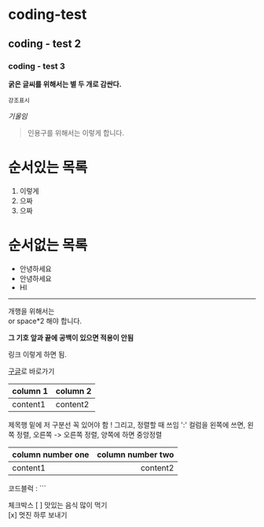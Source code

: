 # coding-test

## coding - test 2

### coding - test 3 

**굵은 글씨를 위해서는 별 두 개로 감싼다.**

`강조표시`

*기울임*

> 인용구를 위해서는 이렇게 합니다.

# 순서있는 목록
1. 이렇게
2. 으짜
3. 으짜

# 순서없는 목록
- 안녕하세요
- 안녕하세요
- HI

---

개행을 위해서는 <br/> or  space*2 해야 합니다.

**그 기호 앞과 끝에 공백이 있으면 적용이 안됨**

링크 []()
이렇게 하면 됨.

[구글](https://google.com)로 바로가기

|column 1|column 2|
|---|---|
|content1|content2|

제목행 밑에 저 구분선 꼭 있어야 함 ! 그리고, 정렬할 때 쓰임 ':' 컬럼을 왼쪽에 쓰면, 왼쪽 정렬, 오른쪽 -> 오른쪽 정렬, 양쪽에 하면 중앙정렬

|column number one|column number two|
|:---|---:|
|content1|content2|

코드블럭 : ```

체크박스
[ ] 맛있는 음식 많이 먹기  
[x] 멋진 하루 보내기


